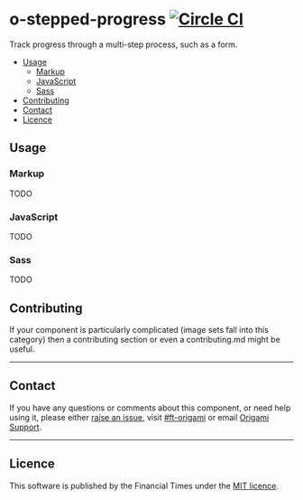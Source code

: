 
# o-stepped-progress [![Circle CI](https://circleci.com/gh/Financial-Times/o-stepped-progress/tree/master.svg?style=svg)](https://circleci.com/gh/Financial-Times/o-stepped-progress/tree/master)

Track progress through a multi-step process, such as a form.

- [Usage](#usage)
	- [Markup](#markup)
	- [JavaScript](#javascript)
	- [Sass](#sass)
- [Contributing](#contributing)
- [Contact](#contact)
- [Licence](#licence)


## Usage

### Markup

TODO

### JavaScript

TODO

### Sass

TODO


## Contributing

If your component is particularly complicated (image sets fall into this category) then a contributing section or even a contributing.md might be useful.


---

## Contact

If you have any questions or comments about this component, or need help using it, please either [raise an issue](https://github.com/Financial-Times/o-stepped-progress/issues), visit [#ft-origami](https://financialtimes.slack.com/messages/ft-origami/) or email [Origami Support](mailto:origami-support@ft.com).


---

## Licence

This software is published by the Financial Times under the [MIT licence](http://opensource.org/licenses/MIT).

